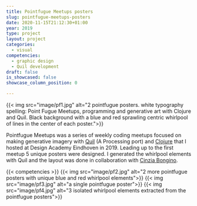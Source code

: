 ```yaml
---
title: Pointfugue Meetups posters
slug: pointfugue-meetups-posters
date: 2020-11-15T21:12:30+01:00
year: 2019
type: project
layout: project
categories:
  - visual
competencies:
  - graphic design
  - Quil development
draft: false
is_showcased: false
showcase_column_position: 0

---
```

{{< img src="image/pf1.jpg" alt="2 pointfugue posters. white typography spelling: Point Fugue Meetups, programming and generative art with Clojure and Quil. Black background with a blue and red sprawling centric whirlpool of lines in the center of each poster.">}}

Pointfugue Meetups was a series of weekly coding meetups focused on making generative imagery with [Quil](http://quil.info/) (A Processing port) and [Clojure](https://clojure.org/) that I hosted at Design Academy Eindhoven in 2019. Leading up to the first meetup 5 unique posters were designed. I generated the whirlpool elements with Quil and the layout was done in collaboration with [Cinzia Bongino](https://www.cinziabongino.com/).

{{< competencies >}}
{{< img src="image/pf2.jpg" alt="2 more pointfugue posters with unique blue and red whirlpool elements">}}
{{< img src="image/pf3.jpg" alt="a single pointfugue poster">}}
{{< img src="image/pf4.jpg" alt="3 isolated whirlpool elements extracted from the pointfugue posters">}}

